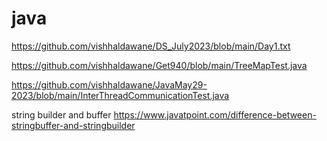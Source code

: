 # java

https://github.com/vishhaldawane/DS_July2023/blob/main/Day1.txt


https://github.com/vishhaldawane/Get940/blob/main/TreeMapTest.java

https://github.com/vishhaldawane/JavaMay29-2023/blob/main/InterThreadCommunicationTest.java


string builder and buffer
https://www.javatpoint.com/difference-between-stringbuffer-and-stringbuilder
